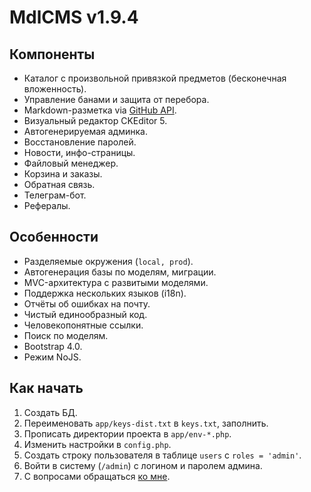 # MdlCMS v1.9.4

## Компоненты
* Каталог с произвольной привязкой предметов (бесконечная вложенность).
* Управление банами и защита от перебора.
* Markdown-разметка via [GitHub API](https://developer.github.com/v3/markdown/).
* Визуальный редактор CKEditor 5.
* Автогенерируемая админка.
* Восстановление паролей.
* Новости, инфо-страницы.
* Файловый менеджер.
* Корзина и заказы.
* Обратная связь.
* Телеграм-бот.
* Рефералы.

## Особенности
* Разделяемые окружения (```local, prod```).
* Автогенерация базы по моделям, миграции.
* MVC-архитектура с развитыми моделями.
* Поддержка нескольких языков (i18n).
* Отчёты об ошибках на почту.
* Чистый единообразный код.
* Человекопонятные ссылки.
* Поиск по моделям.
* Bootstrap 4.0.
* Режим NoJS.

## Как начать
1. Создать БД.
2. Переименовать ```app/keys-dist.txt``` в ```keys.txt```, заполнить.
3. Прописать директории проекта в ```app/env-*.php```.
4. Изменить настройки в ```config.php```.
5. Создать строку пользователя в таблице ```users``` с ```roles = 'admin'```.
6. Войти в систему (```/admin```) с логином и паролем админа.
7. С вопросами обращаться [ко мне](https://seibelstan.github.io).